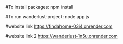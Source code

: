
#To install packages: 
npm install

#To run wanderlust-project: 
node app.js

#website link
https://findahome-03i4.onrender.com

#website link 2
https://wanderlust-1n5u.onrender.com
